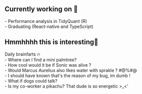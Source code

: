 <h2>Currently working on 🌺</h2>
- Performance analysis in TidyQuant (R)<br>
- Graduating (React-native and TypeScript)
<br>
<h2>Hmmhhhh this is interesting👀</h2>
Daily brainfarts 🔥<br>
- Where can I find a mini palmtree?<br>
- How cool would it be if Sonic was alive ? <br>
- Would Marcus Aurelius also likes water with sprakle ? #@%#@ <br>
- I should have known that's the reason of my bug, im dumb ! <br>
- What if dogs could talk? <br>
- Is my co-worker a pikachu? That dude is so energetic >_<'<br>
